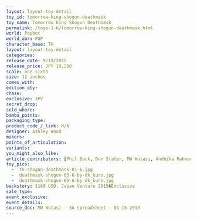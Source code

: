 ```yaml
---
layout: layout-toy-detail 
toy_id: tomorrow-king-shogun-deathmask
toy_name: Tomorrow King Shogun Deathmask
permalink: /toys-1-6/tomorrow-king-shogun-deathmask.html
world: Popbot
world_abr: POP
character_base: TK
layout: layout-toy-detail
categories: 
release_date: 9/19/2015
release_price: JPY 19,200 
scale: one sixth
size: 12 inches
comes_with: 
edition_qty: 
chase: 
exclusive: JPV
secret_drop: 
sold_where: 
bamba_points: 
packaging_type: 
product_code_/_link: N/A
designer: Ashley Wood
makers: 
points_of_articulation: 
variants: 
you_might_also_like: 
article_contributors: [Phil Back, Don Slater, MW Wutasi, Andhika Rahmaditya]
toy_pics: 
  -  tk-shogun-deathmask-01-6.jpg
  -  deathmask-shogun-03-6-by-dk_kuro.jpg
  -  deathmask-shogun-05-6-by-dk_kuro.jpg
backstory: $160 USD. Japan Venture 2015�Exclusive
sale_type: 
event_exclusive: 
event_details: 
source_doc: MW Wutasi - 3A spreadsheet - 01-15-2019
---
```


